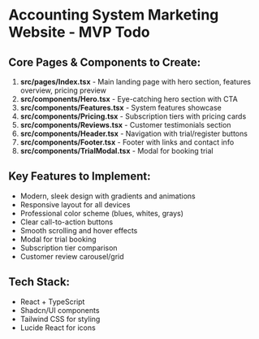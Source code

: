 # Accounting System Marketing Website - MVP Todo

## Core Pages & Components to Create:
1. **src/pages/Index.tsx** - Main landing page with hero section, features overview, pricing preview
2. **src/components/Hero.tsx** - Eye-catching hero section with CTA
3. **src/components/Features.tsx** - System features showcase
4. **src/components/Pricing.tsx** - Subscription tiers with pricing cards
5. **src/components/Reviews.tsx** - Customer testimonials section
6. **src/components/Header.tsx** - Navigation with trial/register buttons
7. **src/components/Footer.tsx** - Footer with links and contact info
8. **src/components/TrialModal.tsx** - Modal for booking trial

## Key Features to Implement:
- Modern, sleek design with gradients and animations
- Responsive layout for all devices
- Professional color scheme (blues, whites, grays)
- Clear call-to-action buttons
- Smooth scrolling and hover effects
- Modal for trial booking
- Subscription tier comparison
- Customer review carousel/grid

## Tech Stack:
- React + TypeScript
- Shadcn/UI components
- Tailwind CSS for styling
- Lucide React for icons